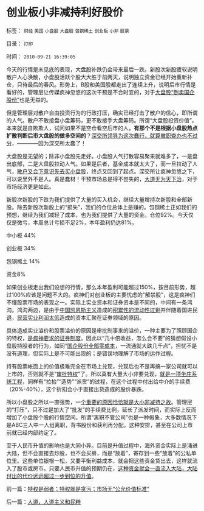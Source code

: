 # 创业板小非减持利好股价

标签： `财经` `美国` `小盘股` `大盘股` `包钢稀土` `创业板` `小非` `股票` 

目录： `打印`

时间： `2010-09-21 16:39:05`

今天的行情是未见底的表现，大盘股补跌仍会带来最后一跌。新股次新股疲软说明散户人心涣散，小盘股活跃个股大大胜于前两天，说明独立资金已经开始重新补仓，只待最后的春风。形势上，B股和美国股都走出了连续上升，说明后市行情是看好的，管理层让传媒疯神忽悠的这次干预是不合时宜的，对于[大盘股“倒卖国企股份”](../../../2008/8/27/国有圈钱根本不必担心控股权失落.md)也是无益的。

但是管理层对散户自由投资行为的行政打压，确实已经打击了散户的信心，即所谓的人气。散户不敢接盘小盘筹码，更不敢接手大盘筹码。所谓“大盘股投资价值”，本来就是自欺欺人，试问如果不是空仓看空后市的人，**有那个不是根据小盘股热点扩散判断后市大盘股的做多空间的**？[深交所领导为这次蠢行，就算撤职查办也不过分](../../../2010/1/19/妄图操纵市场而不得的“理性投资”股评家.md)，————因为深交所太蠢了！

大盘股是无望的；除非小盘股先走好。小盘股人气打散容易聚来就难多了，一是盘出底部，二是大盘股拉动人气。如果是后者，基金成本就太大了，而一旦拉动了人气，[散户又会下意识先去买小盘股](../../../2010/4/21/还有一次下跌，随后有一次300指数的逼空.md)，终点又回到了起点。深交所让疯神忽悠之下，可以说里外不是人。真是蠢材！干预市场总是得不尝失的，[大道无为天下治](../../../2009/11/26/在上清静无为，在下自然安定.md)，对于市场经济更是如此。

新股次新股的下跌为我们提供了大量的买入机会，继续大量增持次新股和全部新股。除去新股次新股上的“损失”，我们的仓位总体上是赚的。包钢稀土正如我们的预想，继续为我们减轻了成本，也为我们提供了大量的资金。仓位92%。今天仅仅是微亏，本周总计亏损不足2%，本年盈利仍达81%。

中小板 44%

创业板 34%

包钢稀土 14%

资金8%

如果创业板走出我们设想的行情，那么本年盈利可能超过150%，按目前形势，超过100%应该是问题不大的。疯神们对创业板的主要忧虑的“解禁股”，这是疯神们不懂股票市场的表现之一。实际上实业资本和证券资本是不同的，中间有一条鸿沟。鸿沟两边，是由于[中国凯恩斯主义](../../../2010/4/23/凯恩斯主义就是社会主义就是计划经济.md)造成的[积累性的流动性过剩](../../../2009/8/20/经济危机的同时别忘记了流动性过剩.md)并伴随着国进民退，[民营实业利润太低](../../../2008/5/4/实业难！中国市场其实非常小!.md)造成的资本汇聚在证券领域的原因。

具体造成实业溢价和股票溢价的原因是审批制事来的溢价，一种主要为了照顾国企的特权，[是疯神要求的证券制度](../../../2010/9/14/股票市场价格陪审团！.md)。因此以“几十倍收益，怎么会不要”的猜想假设小盘股持股者的行为，如同“[国企股份全部零成本](../../../2008/9/3/基金坐庄以大小非名义做空.md)，一流通就大跌几千点”，担忧不是没有道理，但实际上是不可能出现的；是错误地理解了市场的运作过程。

持有股票帐面上的价值极难完全在市场上兑现，兑现后也不是再搞一家公司就可以上市的，否则就不是“[审批特权](../../../2010/7/30/西方执业资格是行业托拉斯认证，而不是行政审批.md)”了。所以真有大量大小非要兑现，[就是一项坐庄系统工程](../../../2010/1/22/小盘股做庄暴升暴跌只是小说故事.md)，同样有“拉抬”“造势”“派货”的过程，在这个过程中付出给中介的手续费（20%-40%），这个折扣会小于直接出货造成的股价暴跌。

所以小盘股之所以一直强势，一[个重要的原因恰恰就是大小非减持之故](../../../2008/5/11/中国股市是凯恩斯主义的政策工具.md)。管理层的“打压”，只不过是加大了“批发”的手续费比例，延长了派发时间，而实际上反而增加了小盘股个股的行情空间。所谓“离职不管公司”也是一种假象，大多数情况下是ABC三人中一人组离职，背书股份和获利再分配。这种安排，甚至在公司上市前就已经内部约定了。

至于人民币升值的影响也是大同小异。目前是升值过程中，海外资金实际上是涌进大陆，但不会直接去炒股，也不会买房，而是“放着”，寄存到一些“放着”的公私单位里。这些单位银根一松，又要平衡利益成本，就会把这些资金贷出去，这样就流入了股市或房市。只要人民币升值的预期仍在，[这种资金就会一直流入大陆，大陆付出的代价远远超过一步到位的升值](../../../2008/4/13/民主方式博羿出人民币升值最佳的妥协方案.md)。



前一篇：[特权是弱者；特权就是贪污；市场无“公允价值标准”](../../../2010/9/20/特权是弱者；特权就是贪污；市场无“公允价值标准”.md)

后一篇：[人道，人道主义和民粹](../../../2010/9/21/人道，人道主义和民粹.md)